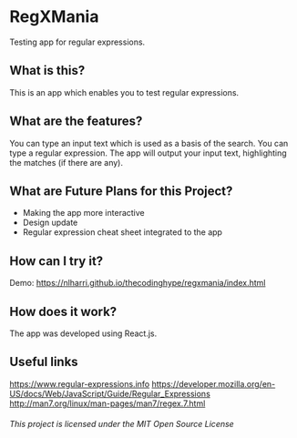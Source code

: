 # RegXMania
Testing app for regular expressions.

## What is this?
This is an app which enables you to test regular expressions.

## What are the features?
You can type an input text which is used as a basis of the search. You can type a regular expression. The app will output your input text, highlighting the matches (if there are any).

## What are Future Plans for this Project?
* Making the app more interactive 
* Design update
* Regular expression cheat sheet integrated to the app

## How can I try it?
Demo: https://nlharri.github.io/thecodinghype/regxmania/index.html

## How does it work?
The app was developed using React.js.

## Useful links
https://www.regular-expressions.info
https://developer.mozilla.org/en-US/docs/Web/JavaScript/Guide/Regular_Expressions
http://man7.org/linux/man-pages/man7/regex.7.html

###### This project is licensed under the MIT Open Source License
